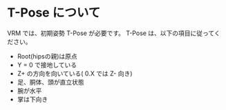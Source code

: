 # T-Pose について

VRM では、初期姿勢 T-Pose が必要です。
T-Pose は、以下の項目に従ってください。

* Root(hipsの親)は原点
* Y = 0 で接地している
* Z+ の方向を向いている( 0.X では Z- 向き)
* 足、胴体、頭が直立状態
* 腕が水平
* 掌は下向き
